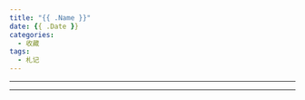 ```yaml
---
title: "{{ .Name }}"
date: {{ .Date }}
categories:
  - 收藏
tags:
  - 札记
---
```

> 

<!--more-->

------------

<!-- content -->

---

<!-- pic -->